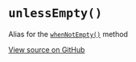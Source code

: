 # `unlessEmpty()`

Alias for the [`whenNotEmpty()`](#whenNotEmpty) method

[View source on GitHub](https://github.com/ecrmnn/collect.js/blob/master/src/methods/unlessEmpty.js)